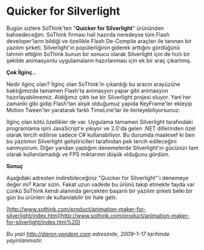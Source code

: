 # Quicker for Silverlight
Bugün sizlere SoThink'ten "**Quicker for Silverlight**" ürününden
bahsedeceğim. SoThink firması hali hazırda neredeyse tüm Flash
developer'ların bildiği ve özellikle Flash De-Compile araçları ile
tanınan bir yazılım şirketi. Silverlight'ın popülerliğinin giderek
arttığını gördüğünü tahmin ettiğim SoThink bunun bir sonucu olarak
Silverlight için de hızlı bir şekilde animasyonlu uygulamaların
hazırlanması için ek bir araç çıkartmış.

**Çok İlginç..**

Nedir ilginç olan? İlginç olan SoThink'in çıkardığı bu aracın arayüzüne
baktığımızda tamamen Flash'ta animasyon yapar gibi animasyon
hazırlayabilmemiz. Aldığımız çıktı ise bir Silverlight projesi oluyor.
Yani her zamanki gibi gidip Flash'tan alışık olduğumuz yapıda
KeyFrame'ler ekleyip Motion Tween'ler yaratarak farklı TimeLine'lar ile
ilerleyebiliyorsunuz.

İlginç olan kötü özellikler de var. Uygulama tamamen Silverlight
tarafındaki programlama işini JavaScript'e yıkıyor ve 2.0'da gelen .NET
dillerinden özel olarak tercih edilirse sadece C\# kullanabiliyor. Bu
durumda maalesef ki ben bu yazılımın Silverlight geliştiricileri
tarafından pek tercih edileceğini sanmıyorum. Diğer yandan yaptığım
denemelerde Silverlight'ın gücünün tam olarak kullanılamadığı ve FPS
miktarının düşük olduğunu gördüm.

**Sonuç**

Aşağıdaki adresten indirebileceğiniz "Quicker for Silverlight"'ı
denemeye değer mi? Karar sizin. Fakat uzun vadede bu ürünü takip etmekte
fayda var çünkü SoThink kendi alanında gerçekten başarılı bir yazılım
şirketi belki bir gün bu ürünleri de kullanılabilir bir hale gelir.

[http://www.sothink.com/product/animation-maker-for-silverlight/index.htm](http://www.sothink.com/product/animation-maker-for-silverlight/index.htm%20)



*Bu yazi http://daron.yondem.com adresinde, 2009-1-17 tarihinde yayinlanmistir.*
